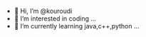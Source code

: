 - 👋 Hi, I’m @kouroudi
- 👀 I’m interested in coding ...
- 🌱 I’m currently learning java,c++,python ...


<!---
kouroudi/kouroudi is a ✨ special ✨ repository because its `README.md` (this file) appears on your GitHub profile.
You can click the Preview link to take a look at your changes.
--->
